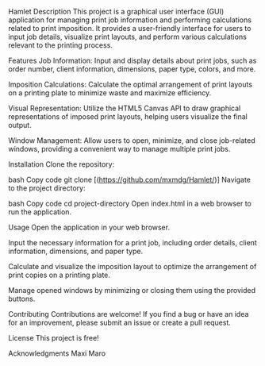 Hamlet
Description
This project is a graphical user interface (GUI) application for managing print job information and performing calculations related to print imposition. It provides a user-friendly interface for users to input job details, visualize print layouts, and perform various calculations relevant to the printing process.

Features
Job Information: Input and display details about print jobs, such as order number, client information, dimensions, paper type, colors, and more.

Imposition Calculations: Calculate the optimal arrangement of print layouts on a printing plate to minimize waste and maximize efficiency.

Visual Representation: Utilize the HTML5 Canvas API to draw graphical representations of imposed print layouts, helping users visualize the final output.

Window Management: Allow users to open, minimize, and close job-related windows, providing a convenient way to manage multiple print jobs.

Installation
Clone the repository:

bash
Copy code
git clone [(https://github.com/mxmdg/Hamlet/)]
Navigate to the project directory:

bash
Copy code
cd project-directory
Open index.html in a web browser to run the application.

Usage
Open the application in your web browser.

Input the necessary information for a print job, including order details, client information, dimensions, and paper type.

Calculate and visualize the imposition layout to optimize the arrangement of print copies on a printing plate.

Manage opened windows by minimizing or closing them using the provided buttons.

Contributing
Contributions are welcome! If you find a bug or have an idea for an improvement, please submit an issue or create a pull request.

License
This project is free!

Acknowledgments
Maxi Maro
